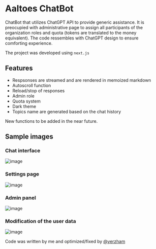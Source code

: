 # Aaltoes ChatBot
ChatBot that utilizes ChatGPT API to provide generic assistance. 
It is preocupied with administrative page to assign all participants of the organization roles and quota (tokens are translated to the money equivalent).
The code ressembles with ChatGPT design to ensure comforting experience.

The project was developed using `next.js`

## Features
- Respsonses are streamed and are rendered in memoized markdown
- Autoscroll function
- Reload/stop of responses
- Admin role
- Quota system
- Dark theme
- Topics name are generated based on the chat history

New functions to be added in the near future.

## Sample images
###  Chat interface
![image](https://github.com/user-attachments/assets/964f4fc4-ac6c-47d3-abd5-d798f0d651fc)
### Settings page
![image](https://github.com/user-attachments/assets/017c4705-d264-41ed-b12b-dd0b35ae5c2f)
### Admin panel
![image](https://github.com/user-attachments/assets/d29c2046-4be1-469e-8b6f-aab16aa0ce69)
### Modification of the user data
![image](https://github.com/user-attachments/assets/7a8214ed-634b-40b8-a08a-eef499ddd534)

Code was written by me and optimized/fixed by [@yerzham](https://github.com/yerzham)
